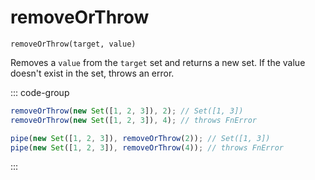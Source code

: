 # removeOrThrow

`removeOrThrow(target, value)`

Removes a `value` from the `target` set and returns a new set. If the value doesn't exist in the set, throws an error.

::: code-group

```ts [data-first]
removeOrThrow(new Set([1, 2, 3]), 2); // Set([1, 3])
removeOrThrow(new Set([1, 2, 3]), 4); // throws FnError
```

```ts [data-last]
pipe(new Set([1, 2, 3]), removeOrThrow(2)); // Set([1, 3])
pipe(new Set([1, 2, 3]), removeOrThrow(4)); // throws FnError
```

:::

